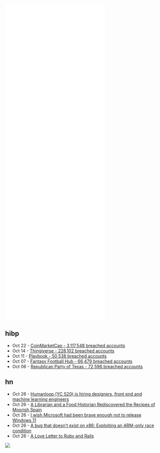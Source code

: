 ![Metrics](https://raw.githubusercontent.com/phixion/phixion/master/metrics.svg)

## hibp

<!--
for https://github.com/phixion/phixion/blob/main/.github/workflows/feeds.yml
-->
<!--START_SECTION:haveibeenpwnd-->
- Oct 22 - [CoinMarketCap - 3,117,548 breached accounts](https://haveibeenpwned.com/PwnedWebsites#CoinMarketCap)
- Oct 14 - [Thingiverse - 228,102 breached accounts](https://haveibeenpwned.com/PwnedWebsites#Thingiverse)
- Oct 11 - [Playbook - 50,538 breached accounts](https://haveibeenpwned.com/PwnedWebsites#Playbook)
- Oct 07 - [Fantasy Football Hub - 66,479 breached accounts](https://haveibeenpwned.com/PwnedWebsites#FantasyFootballHub)
- Oct 06 - [Republican Party of Texas - 72,596 breached accounts](https://haveibeenpwned.com/PwnedWebsites#RepublicanPartyOfTexas)
<!--END_SECTION:haveibeenpwnd-->

## hn

<!--
for https://github.com/phixion/phixion/blob/main/.github/workflows/feeds.yml
-->
<!--START_SECTION:hn-->
- Oct 26 - [Humanloop (YC S20) is hiring designers, front end and machine learning engineers](https://careers.humanloop.com/)
- Oct 26 - [A Librarian and a Food Historian Rediscovered the Recipes of Moorish Spain](https://www.atlasobscura.com/articles/moorish-cuisine)
- Oct 26 - [I wish Microsoft had been brave enough not to release Windows 11](https://www.pcgamer.com/wish-microsoft-had-been-brave-enough-not-to-release-windows-11/)
- Oct 26 - [A bug that doesn’t exist on x86: Exploiting an ARM-only race condition](https://github.com/stong/how-to-exploit-a-double-free)
- Oct 26 - [A Love Letter to Ruby and Rails](https://jmarchello.com/a-love-letter-to-ruby-and-rails)
<!--END_SECTION:hn-->

<!--
for https://yhype.me
-->
![](https://hit.yhype.me/github/profile?user_id=13013670)
